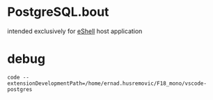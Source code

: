 # PostgreSQL.bout

intended exclusively for [eShell](https://github.com/hernad/eShell) host application

# debug

    code --extensionDevelopmentPath=/home/ernad.husremovic/F18_mono/vscode-postgres